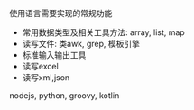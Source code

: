 
使用语言需要实现的常规功能

* 常用数据类型及相关工具方法: array, list, map
* 读写文件: 类awk, grep, 模板引擎
* 标准输入输出工具
* 读写excel
* 读写xml,json

nodejs, python, groovy, kotlin

